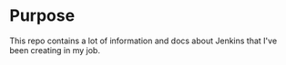 # Purpose
This repo contains a lot of information and docs about Jenkins that I've been creating in my job.

